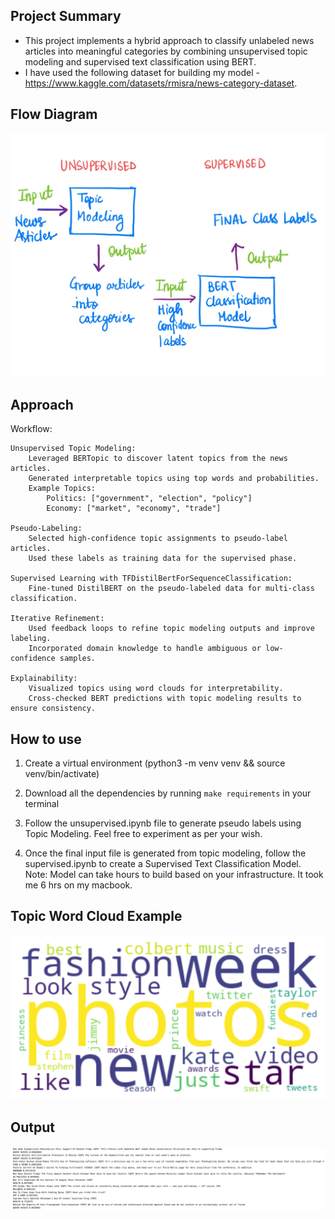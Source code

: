 ## Project Summary
* This project implements a hybrid approach to classify unlabeled news articles into meaningful categories by combining unsupervised topic modeling and supervised text classification using BERT. 
* I have used the following dataset for building my model - https://www.kaggle.com/datasets/rmisra/news-category-dataset.


## Flow Diagram

![Flow Diagram](https://github.com/iPrinka/text-classification/blob/main/assets/flow_chart.jpg?raw=true)

## Approach

Workflow:

    Unsupervised Topic Modeling:
        Leveraged BERTopic to discover latent topics from the news articles.
        Generated interpretable topics using top words and probabilities.
        Example Topics:
            Politics: ["government", "election", "policy"]
            Economy: ["market", "economy", "trade"]

    Pseudo-Labeling:
        Selected high-confidence topic assignments to pseudo-label articles.
        Used these labels as training data for the supervised phase.

    Supervised Learning with TFDistilBertForSequenceClassification:
        Fine-tuned DistilBERT on the pseudo-labeled data for multi-class classification.

    Iterative Refinement:
        Used feedback loops to refine topic modeling outputs and improve labeling.
        Incorporated domain knowledge to handle ambiguous or low-confidence samples.

    Explainability:
        Visualized topics using word clouds for interpretability.
        Cross-checked BERT predictions with topic modeling results to ensure consistency.

## How to use

1. Create a virtual environment (python3 -m venv venv && source venv/bin/activate)

2. Download all the dependencies by running `make requirements` in your terminal

3. Follow the unsupervised.ipynb file to generate pseudo labels using Topic Modeling. Feel free to experiment as per your wish.

4. Once the final input file is generated from topic modeling, follow the supervised.ipynb to create a Supervised Text Classification Model. Note: Model can take hours to build based on your infrastructure. It took me 6 hrs on my macbook.

## Topic Word Cloud Example

![Word Cloud](https://github.com/iPrinka/text-classification/blob/main/assets/wordcloud.png?raw=true)

## Output

![Output](https://github.com/iPrinka/text-classification/blob/main/assets/output_sample.png?raw=true)
